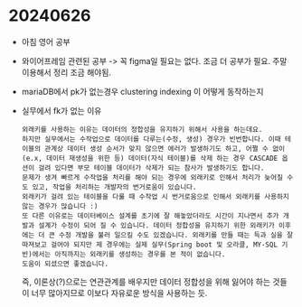 # 20240626

- 아침 영어 공부
- 와이어프레임 관련된 공부 -> 꼭 figma일 필요는 없다. 조금 더 공부가 필요. 주말 이용해서 정리 조금 해야됨.
- mariaDB에서 pk가 없는경우 clustering indexing 이 어떻게 동작하는지
  
- 실무에서 fk가 없는 이유
  ~~~
  외래키를 사용하는 이유는 데이터의 정합성을 유지하기 위해서 사용을 하는데요.
  하지만 실무에서는 수작업으로 데이터를 다루는(수정, 생성) 경우가 빈번합니다. 이때 테이블의 관계상 데이터 생성 순서가 맞지 않으면 에러가 발생하기도 하고, 어쩔 수 없이(e.x, 데이터 재생성을 위한 등) 데이터(자식 테이블)를 삭제 하는 경우 CASCADE 옵션이 걸려 있다면 부모 테이블 데이터가 삭제가 되는 참사가 발생하기도 합니다. 
  문제가 생겨 빠르게 수작업을 처리를 해야 되는 경우에 외래키로 인해서 처리가 늦어질 수도 있고, 작업을 처리하는 개발자의 번거로움이 있습니다.
  외래키가 걸려 있는 테이블을 다룰 때 수작업 시 번거로움으로 인해서 외래키를 사용하지 않는 경우가 많습니다 :) 
  또 다른 이유로는 데이터베이스 설계를 초기에 잘 해놓았더라도 시간이 지나면서 추가 개발과 설계가 수정이 되어 질 수 있습니다. 데이터 정합성을 유지하기 위한 외래키가 이후에는 더 큰 수정 개발을 불러 일으킬 수도 있겠습니다. 외래키를 만들 때는 득과 실을 잘 따져보고 걸어야 되지만 제 경우에는 실제 실무(Spring boot 및 오라클, MY-SQL 기반)에서는 아직까지는 외래키를 생성하는 경우를 본 적이 없습니다. 
  도움이 되셨으면 좋겠습니다.
  ~~~

  즉, 이론상(?)으로는 연관관계를 배우지만 데이터 정합성을 위해 잃어야 하는 것들이 너무 많아지므로 이보다 자유로운 방식을 사용하는 듯.